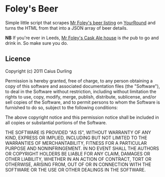 # Foley's Beer

Simple little script that scrapes [Mr Foley's beer listing][beeeeeer] on [YourRound][YR] and turns the HTML from that into a JSON array of beer details.

[beeeeeer]: http://www.yourround.co.uk/Pub/Leeds/Mr-Foley's-Cask-Ale-House/LS1-5RG.aspx
[YR]: http://www.yourround.co.uk/

**NB** If you're ever in Leeds, [Mr Foley's Cask Ale house][foleys] is _the_ pub to go and drink in. So make sure you do.

[foleys]: http://www.mrfoleyscaskalehouse.co.uk/

## Licence

Copyright (c) 2011 Caius Durling

Permission is hereby granted, free of charge, to any person obtaining a copy of this software and associated documentation files (the "Software"), to deal in the Software without restriction, including without limitation the rights to use, copy, modify, merge, publish, distribute, sublicense, and/or sell copies of the Software, and to permit persons to whom the Software is furnished to do so, subject to the following conditions:

The above copyright notice and this permission notice shall be included in all copies or substantial portions of the Software.

THE SOFTWARE IS PROVIDED "AS IS", WITHOUT WARRANTY OF ANY KIND, EXPRESS OR IMPLIED, INCLUDING BUT NOT LIMITED TO THE WARRANTIES OF MERCHANTABILITY, FITNESS FOR A PARTICULAR PURPOSE AND NONINFRINGEMENT. IN NO EVENT SHALL THE AUTHORS OR COPYRIGHT HOLDERS BE LIABLE FOR ANY CLAIM, DAMAGES OR OTHER LIABILITY, WHETHER IN AN ACTION OF CONTRACT, TORT OR OTHERWISE, ARISING FROM, OUT OF OR IN CONNECTION WITH THE SOFTWARE OR THE USE OR OTHER DEALINGS IN THE SOFTWARE.
